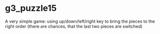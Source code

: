 # g3_puzzle15
A very simple game: using up/down/left/right key to bring the pieces to the right order (there are chances, that the last two pieces are switched)
